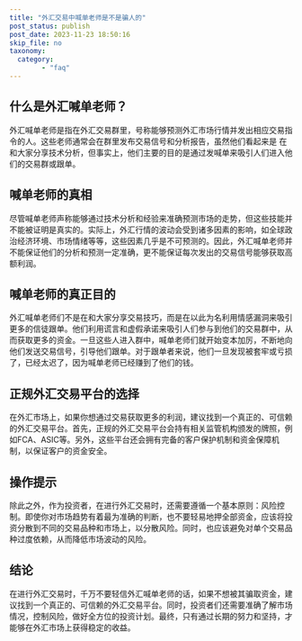 ```yaml
---
title: "外汇交易中喊单老师是不是骗人的"
post_status: publish
post_date: 2023-11-23 18:50:16
skip_file: no
taxonomy:
  category:
        - "faq"
---
```


## 什么是外汇喊单老师？

外汇喊单老师是指在外汇交易群里，号称能够预测外汇市场行情并发出相应交易指令的人。这些老师通常会在群里发布交易信号和分析报告，虽然他们看起来是 在和大家分享技术分析，但事实上，他们主要的目的是通过发喊单来吸引人们进入他们的交易群或跟单。

## 喊单老师的真相

尽管喊单老师声称能够通过技术分析和经验来准确预测市场的走势，但这些技能并不能被证明是真实的。实际上，外汇行情的波动会受到诸多因素的影响，如全球政治经济环境、市场情绪等等，这些因素几乎是不可预测的。因此，外汇喊单老师并不能保证他们的分析和预测一定准确，更不能保证每次发出的交易信号能够获取高额利润。

## 喊单老师的真正目的

外汇喊单老师们不是在和大家分享交易技巧，而是在以此为名利用情感漏洞来吸引更多的信徒跟单。他们利用谎言和虚假承诺来吸引人们参与到他们的交易群中，从而获取更多的资金。一旦这些人进入群中，喊单老师们就开始变本加厉，不断地向他们发送交易信号，引导他们跟单。对于跟单者来说，他们一旦发现被套牢或亏损了，已经太迟了，因为喊单老师已经赚到了他们的钱。

## 正规外汇交易平台的选择

在外汇市场上，如果你想通过交易获取更多的利润，建议找到一个真正的、可信赖的外汇交易平台。首先，正规的外汇交易平台会持有相关监管机构颁发的牌照，例如FCA、ASIC等。另外，这些平台还会拥有完备的客户保护机制和资金保障机制，以保证客户的资金安全。

## 操作提示

除此之外，作为投资者，在进行外汇交易时，还需要遵循一个基本原则：风险控制。即使你对市场趋势有着最为准确的判断，也不要轻易地押全部资金，应该将投资分散到不同的交易品种和市场上，以分散风险。同时，也应该避免对单个交易品种过度依赖，从而降低市场波动的风险。

## 结论

在进行外汇交易时，千万不要轻信外汇喊单老师的话，如果不想被其骗取资金，建议找到一个真正的、可信赖的外汇交易平台。同时，投资者们还需要准确了解市场情况，控制风险，做好全方位的投资计划。最终，只有通过长期的努力和坚持，才能够在外汇市场上获得稳定的收益。
